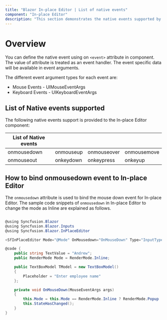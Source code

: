 ```yaml
---
title: "Blazor In-place Editor | List of native events"
component: "In-place Editor"
description: "This section demonstrates the native events supported by Blazor In-place Editor and how to initialize them in Blazor client-side application."
---
```


# Overview

You can define the native event using on `<event>` attribute in component. The value of attribute is treated as an event handler. The event specific data will be available in event arguments.

The different event argument types for each event are:

* Mouse Events - UIMouseEventArgs
* Keyboard Events - UIKeyboardEventArgs

## List of Native events supported

The following native events support is provided to the In-place Editor component:

| List of Native events |  |  | |
| --- | --- | --- | --- |
| onmousedown | onmouseup | onmouseover | onmousemove |
| onmouseout | onkeydown | onkeypress | onkeyup |

## How to bind onmousedown event to In-place Editor

The `onmousedown` attribute is used to bind the mouse down event for In-place Editor. The sample code snippets of `onmousedown` in In-place Editor to change the mode as Inline are explained as follows.

```csharp

@using Syncfusion.Blazor
@using Syncfusion.Blazor.Inputs
@using Syncfusion.Blazor.InPlaceEditor

<SfInPlaceEditor Mode="@Mode" OnMousedown="OnMouseDown" Type="InputType.Text" Value="@TextValue" SubmitOnEnter="true" Model="@TModel" />

@code {
    public string TextValue = "Andrew";
    public RenderMode Mode = RenderMode.Inline;

    public TextBoxModel TModel = new TextBoxModel()
    {
        Placeholder = "Enter employee name"
    };

    private void OnMouseDown(MouseEventArgs args)
    {
        this.Mode = this.Mode == RenderMode.Inline ? RenderMode.Popup : RenderMode.Inline;
        this.StateHasChanged();
    }
}

```
